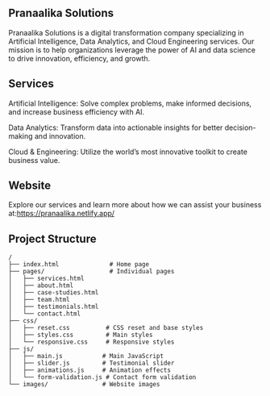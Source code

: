 ## Pranaalika Solutions
Pranaalika Solutions is a digital transformation company specializing in Artificial Intelligence, Data Analytics, and Cloud Engineering services. Our mission is to help organizations leverage the power of AI and data science to drive innovation, efficiency, and growth.

## Services
Artificial Intelligence: Solve complex problems, make informed decisions, and increase business efficiency with AI.

Data Analytics: Transform data into actionable insights for better decision-making and innovation.

Cloud & Engineering: Utilize the world’s most innovative toolkit to create business value.

##  Website
Explore our services and learn more about how we can assist your business at:https://pranaalika.netlify.app/


## Project Structure

```
/
├── index.html              # Home page
├── pages/                  # Individual pages
│   ├── services.html
│   ├── about.html
│   ├── case-studies.html
│   ├── team.html
│   ├── testimonials.html
│   └── contact.html
├── css/
│   ├── reset.css          # CSS reset and base styles
│   ├── styles.css         # Main styles
│   └── responsive.css     # Responsive styles
├── js/
│   ├── main.js           # Main JavaScript
│   ├── slider.js         # Testimonial slider
│   ├── animations.js     # Animation effects
│   └── form-validation.js # Contact form validation
└── images/               # Website images
```

